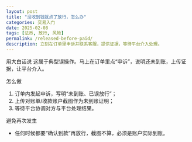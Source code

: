```yaml
---
layout: post
title: "没收到钱就点了放行，怎么办"
categories: 交易入门
date: 2025-02-08
tags: [法币, 放行, 风险]
permalink: /released-before-paid/
description: 立刻在订单里申诉并联系客服，提供证据，等待平台介入处理。
---
```


用大白话说
这属于典型误操作。马上在订单里点“申诉”，说明还未到账，上传证据，让平台介入。

怎么做
1) 订单内发起申诉，写明“未到账、已误放行”；
2) 上传对账单/收款账户截图作为未到账证明；
3) 等待平台协调对方与平台处理结果。

避免再次发生
- 任何时候都要“确认到款”再放行，截图不算，必须是账户实际到账。



